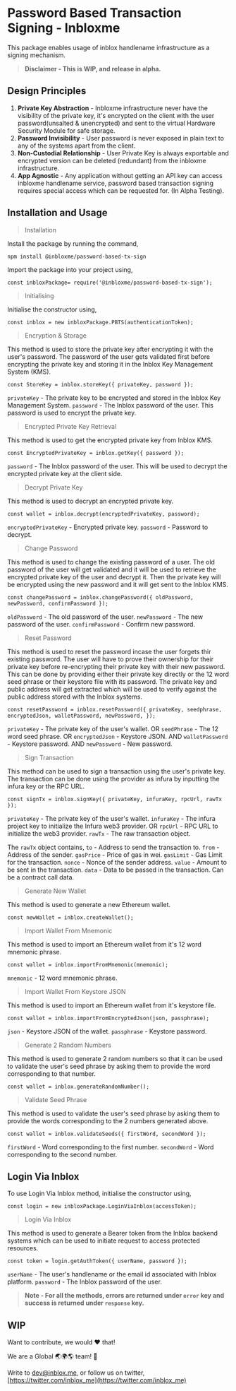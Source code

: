 
# Password Based Transaction Signing - Inbloxme

  

This package enables usage of inblox handlename infrastructure as a signing mechanism.


> **Disclaimer - This is WIP, and release in alpha.**


## Design Principles

 1. **Private Key Abstraction** - Inbloxme infrastructure never have the visibility of the private key, it's encrypted on the client with the user password(unsalted & unencrypted) and sent to the virtual Hardware Security Module for safe storage.
 2. **Password Invisibility** - User password is never exposed in plain text to any of the systems apart from the client.
 3. **Non-Custodial Relationship** - User Private Key is always exportable and encrypted version can be deleted (redundant) from the inbloxme infrastructure.
 4. **App Agnostic** - Any application without getting an API key can access inbloxme handlename service, password based transaction signing requires special access which can be requested for. (In Alpha Testing).

## Installation and Usage

> Installation

Install the package by running the command,

```npm install @inbloxme/password-based-tx-sign```


Import the package into your project using,

```const inbloxPackage= require('@inbloxme/password-based-tx-sign');```


> Initialising

Initialise the constructor using,

```const inblox = new inbloxPackage.PBTS(authenticationToken);```


> Encryption & Storage

This method is used to store the private key after encrypting it with the user's password.
The password of the user gets validated first before encrypting the private key and storing it in the Inblox Key Management System (KMS).

```const StoreKey = inblox.storeKey({ privateKey, password });```

`privateKey` - The private key to be encrypted and stored in the Inblox Key Management System.
`password` - The Inblox password of the user. This password is used to encrypt the private key.

    
> Encrypted Private Key Retrieval

This method is used to get the encrypted private key from Inblox KMS.

```const EncryptedPrivateKey = inblox.getKey({ password });```

`password` - The Inblox password of the user. This will be used to decrypt the encrypted private key at the client side.


> Decrypt Private Key

This method is used to decrypt an encrypted private key.

```const wallet = inblox.decrypt(encryptedPrivateKey, password);```

`encryptedPrivateKey` - Encrypted private key.
`password` - Password to decrypt.


> Change Password

This method is used to change the existing password of a user. The old password of the user will get validated and it will be used to retrieve the encrypted private key of the user and decrypt it. Then the private key will be encrypted using the new password and it will get sent to the Inblox KMS.

```const changePassword = inblox.changePassword({ oldPassword, newPassword, confirmPassword });```

`oldPassword` - The old password of the user.
`newPassword` - The new password of the user.
`confirmPassword` - Confirm new password.


> Reset Password

This method is used to reset the password incase the user forgets thir existing password. The user will have to prove their ownership for their private key before re-encrypting their private key with their new password. This can be done by providing either their private key directly or the 12 word seed phrase or their keystore file with its password. The private key and public address will get extracted which will be used to verify against the public address stored with the Inblox systems.

```const resetPassword = inblox.resetPassword({ privateKey, seedphrase, encryptedJson, walletPassword, newPassword, });```

`privateKey` - The private key of the user's wallet.
OR
`seedPhrase` - The 12 word seed phrase.
OR
`encryptedJson` - Keystore JSON.
AND
`walletPassword` - Keystore password.
AND
`newPassword` - New password.


> Sign Transaction

This method can be used to sign a transaction using the user's private key. The transaction can be done using the provider as infura by inputting the infura key or the RPC URL.

```const signTx = inblox.signKey({ privateKey, infuraKey, rpcUrl, rawTx });```

`privateKey` - The private key of the user's wallet.
`infuraKey` - The infura project key to initialize the Infura web3 provider.
OR
`rpcUrl` - RPC URL to initialize the web3 provider.
`rawTx` - The raw transaction object.

The `rawTx` object contains,
`to` - Address to send the transaction to.
`from` - Address of the sender.
`gasPrice` - Price of gas in wei.
`gasLimit` - Gas Limit for the transaction.
`nonce` - Nonce of the sender address.
`value` - Amount to be sent in the transaction.
`data` - Data to be passed in the transaction. Can be a contract call data.


> Generate New Wallet

This method is used to generate a new Ethereum wallet.

```const newWallet = inblox.createWallet();```


> Import Wallet From Mnemonic

This method is used to import an Ethereum wallet from it's 12 word mnemonic phrase.

```const wallet = inblox.importFromMnemonic(mnemonic);```

`mnemonic` - 12 word mnemonic phrase.


> Import Wallet From Keystore JSON

This method is used to import an Ethereum wallet from it's keystore file.

```const wallet = inblox.importFromEncryptedJson(json, passphrase);```

`json` - Keystore JSON of the wallet.
`passphrase` - Keystore password.


> Generate 2 Random Numbers

This method is used to generate 2 random numbers so that it can be used to validate the user's seed phrase by asking them to provide the word corresponding to that number.

```const wallet = inblox.generateRandomNumber();```


> Validate Seed Phrase

This method is used to validate the user's seed phrase by asking them to provide the words corresponding to the 2 numbers generated above.

```const wallet = inblox.validateSeeds({ firstWord, secondWord });```

`firstWord` - Word corresponding to the first number.
`secondWord` - Word corresponding to the second number.


##  Login Via Inblox

To use Login Via Inblox method, initialise the constructor using,

```const login = new inbloxPackage.LoginViaInblox(accessToken);```


> Login Via Inblox

This method is used to generate a Bearer token from the Inblox backend systems which can be used to initiate request to access protected resources.

```const token = login.getAuthToken({ userName, password });```

`userName` - The user's handlename or the email id associated with Inblox platform.
`password` - The Inblox password of the user.


> **Note - For all the methods, errors are returned under `error` key and success is returned under `response` key.**


## WIP

Want to contribute, we would :heart: that!

We are a Global :earth_asia::earth_africa::earth_americas: team! :muscle:

Write to dev@inblox.me, or follow us on twitter, [https://twitter.com/inblox_me](https://twitter.com/inblox_me)